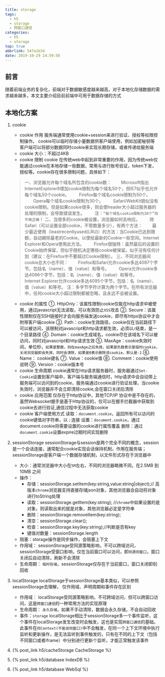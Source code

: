 ```yaml
---
title: storage
tags:
  - h5
  - storage
  - 跨窗口通信
categories:
  - h5
  - storage
top: true
abbrlink: 547a1b34
date: 2019-10-29 14:59:56
---
```

## 前言
  随着前端业务的复杂化，前端对于数据敏感度越来越高，对于本地化存储数据的需求越来越多，本文主要介绍目前前端中可用于数据存储的方式

## 本地化方案
1. cookie
    + cookie 作用
        服务端通常使用cookie+session来进行验证、授权等权限控制操作。
        cookie可以临时存储小量数据供客户端使用，例如加密秘钥等
        客户端可以将部分数据同时cookie来实现长期存储，或者传递给服务端
    + cookie 大小：不超过4KB
    + cookie 限制
    cookie 在传统web中起到非常重要的作用，因为传统web仅能通过cookie在本地存储一些数据，常用与进行账号验证，token下发，授权等。cookie存在很多限制问题，具体如下：
    > 一、浏览器允许每个域名所包含的cookie数：
  　&emsp;Microsoft指出InternetExplorer8增加cookie限制为每个域名50个，但IE7似乎也允许每个域名50个cookie。
    &emsp;&emsp;Firefox每个域名cookie限制为50个。
    &emsp;&emsp;Opera每个域名cookie限制为30个。
    &emsp;&emsp;Safari/WebKit貌似没有cookie限制。但是如果cookie很多，则会使header大小超过服务器的处理的限制，会导致错误发生。
    &emsp;&emsp;注：`“每个域名cookie限制为20个”将不再正确`！
    二、当很多的cookie被设置，浏览器如何去响应。
    &emsp;&emsp;除Safari（可以设置全部cookie，不管数量多少），有两个方法：
    &emsp;&emsp;最少最近使用（leastrecentlyused(LRU)）的方法：当Cookie已达到限额，自动踢除最老的Cookie，以使给最新的Cookie一些空间。Internet Explorer和Opera使用此方法。
    &emsp;&emsp;Firefox很独特：虽然最后的设置的Cookie始终保留，但似乎随机决定哪些cookie被保留。似乎没有任何计划（建议：在Firefox中不要超过Cookie限制）。
    三、不同浏览器间cookie总大小也不同：
    &emsp;&emsp;Firefox和Safari允许cookie多达4097个字节，包括名（name）、值（value）和等号。
    &emsp;&emsp;Opera允许cookie多达4096个字节，包括：名（name）、值（value）和等号。
    &emsp;&emsp;Internet Explorer允许cookie多达4095个字节，包括：名（name）、值（value）和等号。
    注：多字节字符计算为两个字节。在所有浏览器中，任何cookie大小超过限制都被忽略，且永远不会被设置。
    
    + cookie 的属性
        ①. HttpOnly：该属性限制cookie仅能在http请求中被使用，通过javascript无法读取，可以有效防止`XSS`攻击
        ②. Secure：该属性限制仅在SSH链接时才会向服务端发送cookie，即尽有https协议中才会附带客户端cookie
        ③. Path：cookie生效路径，cookie仅在当前路径下可以被访问，该限制对javascript和http请求都生效，必须以`/`结束，是一个目录路径
        ④. Domain：cookie生成域名，cookie尽在该域名下可以被访问，同时对javascript和http请求生效
        ⑤. MaxAge：cookie失效时间，单位秒，`如果是整数，则在maxAge之后失效，如果是负数表示是临时cookie，关闭浏览器即会失效，同时会清除，如果是0表示删除该cookie，默认是-1`
        ⑥. Name： cookie键名
        ⑦. Value：cookie值
        ⑧. Comment：cookie使用说明
        ⑨. Version：cookie版本号
    + cookie 生命周期
        cookie通常在http请求服务器时，服务器通过`Set-Cookie`设置到客户端中，客户端与服务端通信时，http请求中会自动带上服务端可以访问到的cookie，服务端通过cookie进行验证处理，当cookie失效时，浏览器并不会立即清除cookie,会在窗口关闭后清除
    + cookie 应用范围
        仅存在于http协议中，其他TCP/IP 协议中是不存在的，虽然Websocket握手是基于Http协议的，仅可以在握手拦截器中获取到cookie去进行验证,通信过程中无法获取cookie
    + cookie 客户端使用方式
        读取：`document.cookie`，返回所有可以访问的cookie键值对字符串，以`；`连接
        设置：`document.cookie`，通过document.cookie将需要设置的cookie进行属性覆盖
        删除：通过`document.cookie`设置expire过期时间实现删除
2. sessionStorage
    sessionStorage与session是两个完全不同的概念，session是一个会话连接，通常配合cookie实现会话保持机制，作用在服务端；sessionStorage是客户端一个数据存储机制，以文件形式存在于浏览器中
    - 大小：通常浏览器中大小在`5M`左右，不同的浏览器略微不同，在2.5MB 到 10MB 之间
    - 操作：
        + 存储：sessionStorage.setItem(key:string,value:string|object);// 高版本`chrome`浏览器支持直接存储json对象，其他浏览器会自动将对象进行toString处理
        + 读取：sessionStorage.getItem(key:string); //`chrome`中如果设置的是对象，则读取出来的就是对象，其他浏览器必定是字符串 
        + 删除：sessionStorage.removeItem(key:string);
        + 清空：sessionStorage.clear();
        + 检查：sessionStorage.key(key:string);//判断是否有key
        + 键值对数量：sessionStorage.length
    - 阻塞：storage操作是同步操作，会阻塞上下文
    - 作用域：
        sessionStorage受同源策略影响，不可以跨域访问，sessionStorage受窗口影响，仅在当前窗口可以访问，即`同源同窗口`，窗口关闭后自动清除，刷新不会清除
    - 生命周期：
        `临时存储`，sessionStorage仅存在于当前窗口，窗口关闭即刻回收
3. localStorage
    localStorage于sessionStorage基本类似，可以参照sessionStorage去理解， 仅作用域、声明周期和事件存在区别
    - 作用域：
        localStorage受同源策略影响，不可跨域访问，但可以跨窗口访问，这是`跨窗口通信`的一种常用方法的实现原理
    - 生命周期：
        `永久存储`，如果不手动清除，数据会永久存储，不会自动回收
    - 事件：`storage`
        localStorage相比于sessionStorage多一个事件监听，这个事件在localStorage发生改变时会触发，这也是实现`跨窗口通信`的基础。此事件在`同Context(不能说同窗口)`中不会触发，在同一个上下文环境中执行监听和更新操作，是无法监听到事件触发的，只有在不同的上下文（包括不同窗口或者iframe）中分别进行更新个监听，才能正常触发该事件
4. {% post_link h5/cacheStorage CacheStorage %}
5. {% post_link h5/database IndexDB %}
6. {% post_link h5/database WebSql %}
